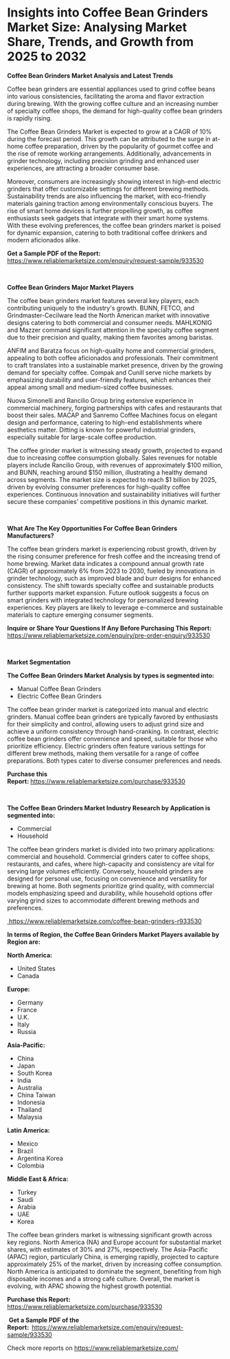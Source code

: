 <p><h1>Insights into Coffee Bean Grinders Market Size: Analysing Market Share, Trends, and Growth from 2025 to 2032</h1></p><p><strong>Coffee Bean Grinders Market Analysis and Latest Trends</strong></p>
<p><p>Coffee bean grinders are essential appliances used to grind coffee beans into various consistencies, facilitating the aroma and flavor extraction during brewing. With the growing coffee culture and an increasing number of specialty coffee shops, the demand for high-quality coffee bean grinders is rapidly rising. </p><p>The Coffee Bean Grinders Market is expected to grow at a CAGR of 10% during the forecast period. This growth can be attributed to the surge in at-home coffee preparation, driven by the popularity of gourmet coffee and the rise of remote working arrangements. Additionally, advancements in grinder technology, including precision grinding and enhanced user experiences, are attracting a broader consumer base. </p><p>Moreover, consumers are increasingly showing interest in high-end electric grinders that offer customizable settings for different brewing methods. Sustainability trends are also influencing the market, with eco-friendly materials gaining traction among environmentally conscious buyers. The rise of smart home devices is further propelling growth, as coffee enthusiasts seek gadgets that integrate with their smart home systems. With these evolving preferences, the coffee bean grinders market is poised for dynamic expansion, catering to both traditional coffee drinkers and modern aficionados alike.</p></p>
<p><strong>Get a Sample PDF of the Report:&nbsp;</strong> <a href="https://www.reliablemarketsize.com/enquiry/request-sample/933530?utm_campaign=3544&utm_medium=2&utm_source=Github&utm_content=ia&utm_term=05042025&utm_id=coffee-bean-grinders">https://www.reliablemarketsize.com/enquiry/request-sample/933530</a></p>
<p>&nbsp;</p>
<p><strong>Coffee Bean Grinders Major Market Players</strong></p>
<p><p>The coffee bean grinders market features several key players, each contributing uniquely to the industry's growth. BUNN, FETCO, and Grindmaster-Cecilware lead the North American market with innovative designs catering to both commercial and consumer needs. MAHLKONIG and Mazzer command significant attention in the specialty coffee segment due to their precision and quality, making them favorites among baristas.</p><p>ANFIM and Baratza focus on high-quality home and commercial grinders, appealing to both coffee aficionados and professionals. Their commitment to craft translates into a sustainable market presence, driven by the growing demand for specialty coffee. Compak and Cunill serve niche markets by emphasizing durability and user-friendly features, which enhances their appeal among small and medium-sized coffee businesses.</p><p>Nuova Simonelli and Rancilio Group bring extensive experience in commercial machinery, forging partnerships with cafes and restaurants that boost their sales. MACAP and Sanremo Coffee Machines focus on elegant design and performance, catering to high-end establishments where aesthetics matter. Ditting is known for powerful industrial grinders, especially suitable for large-scale coffee production.</p><p>The coffee grinder market is witnessing steady growth, projected to expand due to increasing coffee consumption globally. Sales revenues for notable players include Rancilio Group, with revenues of approximately $100 million, and BUNN, reaching around $150 million, illustrating a healthy demand across segments. The market size is expected to reach $1 billion by 2025, driven by evolving consumer preferences for high-quality coffee experiences. Continuous innovation and sustainability initiatives will further secure these companies' competitive positions in this dynamic market.</p></p>
<p>&nbsp;</p>
<p><strong>What Are The Key Opportunities For Coffee Bean Grinders Manufacturers?</strong></p>
<p><p>The coffee bean grinders market is experiencing robust growth, driven by the rising consumer preference for fresh coffee and the increasing trend of home brewing. Market data indicates a compound annual growth rate (CAGR) of approximately 6% from 2023 to 2030, fueled by innovations in grinder technology, such as improved blade and burr designs for enhanced consistency. The shift towards specialty coffee and sustainable products further supports market expansion. Future outlook suggests a focus on smart grinders with integrated technology for personalized brewing experiences. Key players are likely to leverage e-commerce and sustainable materials to capture emerging consumer segments.</p></p>
<p><strong>Inquire or Share Your Questions If Any Before Purchasing This Report:</strong> <a href="https://www.reliablemarketsize.com/enquiry/pre-order-enquiry/933530?utm_campaign=3544&utm_medium=2&utm_source=Github&utm_content=ia&utm_term=05042025&utm_id=coffee-bean-grinders">https://www.reliablemarketsize.com/enquiry/pre-order-enquiry/933530</a></p>
<p>&nbsp;</p>
<p><strong>Market Segmentation</strong></p>
<p><strong>The Coffee Bean Grinders Market Analysis by types is segmented into:</strong></p>
<p><ul><li>Manual Coffee Bean Grinders</li><li>Electric Coffee Bean Grinders</li></ul></p>
<p><p>The coffee bean grinder market is categorized into manual and electric grinders. Manual coffee bean grinders are typically favored by enthusiasts for their simplicity and control, allowing users to adjust grind size and achieve a uniform consistency through hand-cranking. In contrast, electric coffee bean grinders offer convenience and speed, suitable for those who prioritize efficiency. Electric grinders often feature various settings for different brew methods, making them versatile for a range of coffee preparations. Both types cater to diverse consumer preferences and needs.</p></p>
<p><strong>Purchase this Report:&nbsp;</strong><a href="https://www.reliablemarketsize.com/purchase/933530?utm_campaign=3544&utm_medium=2&utm_source=Github&utm_content=ia&utm_term=05042025&utm_id=coffee-bean-grinders">https://www.reliablemarketsize.com/purchase/933530</a></p>
<p>&nbsp;</p>
<p><strong>The Coffee Bean Grinders Market Industry Research by Application is segmented into:</strong></p>
<p><ul><li>Commercial</li><li>Household</li></ul></p>
<p><p>The coffee bean grinders market is divided into two primary applications: commercial and household. Commercial grinders cater to coffee shops, restaurants, and cafes, where high-capacity and consistency are vital for serving large volumes efficiently. Conversely, household grinders are designed for personal use, focusing on convenience and versatility for brewing at home. Both segments prioritize grind quality, with commercial models emphasizing speed and durability, while household options offer varying grind sizes to accommodate different brewing methods and preferences.</p></p>
<p><a href="https://www.reliablemarketsize.com/coffee-bean-grinders-r933530?utm_campaign=3544&utm_medium=2&utm_source=Github&utm_content=ia&utm_term=05042025&utm_id=coffee-bean-grinders">&nbsp;https://www.reliablemarketsize.com/coffee-bean-grinders-r933530</a></p>
<p><strong>In terms of Region, the Coffee Bean Grinders Market Players available by Region are:</strong></p>
<p>
    <p> <strong> North America: </strong>
        <ul>
            <li>United States</li>
            <li>Canada</li>
        </ul>
        </p> 
    <p> <strong> Europe: </strong>
        <ul>
            <li>Germany</li>
            <li>France</li>
            <li>U.K.</li>
            <li>Italy</li>
            <li>Russia</li>
        </ul>
        </p> 
    <p> <strong> Asia-Pacific: </strong>
        <ul>
            <li>China</li>
            <li>Japan</li>
            <li>South Korea</li>
            <li>India</li>
            <li>Australia</li>
            <li>China Taiwan</li>
            <li>Indonesia</li>
            <li>Thailand</li>
            <li>Malaysia</li>
        </ul>
        </p> 
    <p> <strong> Latin America: </strong>
        <ul>
            <li>Mexico</li>
            <li>Brazil</li>
            <li>Argentina Korea</li>
            <li>Colombia</li>
        </ul>
        </p> 
    <p> <strong> Middle East & Africa: </strong>
        <ul>
            <li>Turkey</li>
            <li>Saudi</li>
            <li>Arabia</li>
            <li>UAE</li>
            <li>Korea</li>
        </ul>
    </p>
    </p>
<p><p>The coffee bean grinders market is witnessing significant growth across key regions. North America (NA) and Europe account for substantial market shares, with estimates of 30% and 27%, respectively. The Asia-Pacific (APAC) region, particularly China, is emerging rapidly, projected to capture approximately 25% of the market, driven by increasing coffee consumption. North America is anticipated to dominate the segment, benefiting from high disposable incomes and a strong café culture. Overall, the market is evolving, with APAC showing the highest growth potential.</p></p>
<p><strong>Purchase this Report: </strong><a href="https://www.reliablemarketsize.com/purchase/933530?utm_campaign=3544&utm_medium=2&utm_source=Github&utm_content=ia&utm_term=05042025&utm_id=coffee-bean-grinders">https://www.reliablemarketsize.com/purchase/933530</a></p>
<p>&nbsp;<strong>Get a Sample PDF of the Report:&nbsp;&nbsp;</strong><a href="https://www.reliablemarketsize.com/enquiry/request-sample/933530?utm_campaign=3544&utm_medium=2&utm_source=Github&utm_content=ia&utm_term=05042025&utm_id=coffee-bean-grinders">https://www.reliablemarketsize.com/enquiry/request-sample/933530</a></p>
<p><strong></strong></p>
<p>Check more reports on <a href="https://www.reliablemarketsize.com/?utm_campaign=3544&utm_medium=2&utm_source=Github&utm_content=ia&utm_term=05042025&utm_id=coffee-bean-grinders">https://www.reliablemarketsize.com/</a></p>